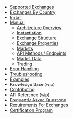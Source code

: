 - [Supported Exchanges](https://github.com/ccxt/ccxt/wiki/Exchange-Markets)
- [Exchanges By Country](https://github.com/ccxt/ccxt/wiki/Exchange-Markets-By-Country)
- [Install](https://github.com/ccxt/ccxt/wiki/Install)
- [Manual](https://github.com/ccxt/ccxt/wiki/Manual)
  - [Architecture Overview](https://github.com/ccxt/ccxt/wiki/Manual#overview)
  - [Instantiation](https://github.com/ccxt/ccxt/wiki/Manual#instantiation)
  - [Exchange Structure](https://github.com/ccxt/ccxt/wiki/Manual#exchange-structure)
  - [Exchange Properties](https://github.com/ccxt/ccxt/wiki/Manual#exchange-properties)
  - [Markets](https://github.com/ccxt/ccxt/wiki/Manual#markets)
  - [API Methods / Endpoints](https://github.com/ccxt/ccxt/wiki/Manual#api-methods--endpoints)
  - [Market Data](https://github.com/ccxt/ccxt/wiki/Manual#market-data)
  - [Trading](https://github.com/ccxt/ccxt/wiki/Manual#trading)
- [Error Handling](https://github.com/ccxt/ccxt/wiki/Manual#error-handling)
- [Troubleshooting](https://github.com/ccxt/ccxt/wiki/Manual#troubleshooting)
- [Examples](https://github.com/ccxt/ccxt/tree/master/examples)
- Knowledge Base (wip)
- [Contributing](https://github.com/ccxt/ccxt/blob/master/CONTRIBUTING.md)
- API Reference (wip)
- [Frequently Asked Questions](https://github.com/ccxt/ccxt/wiki/FAQ)
- [Requirements For Exchanges](https://github.com/ccxt/ccxt/wiki/Requirements)
- [Certification Program](https://github.com/ccxt/ccxt/wiki/Certification)
